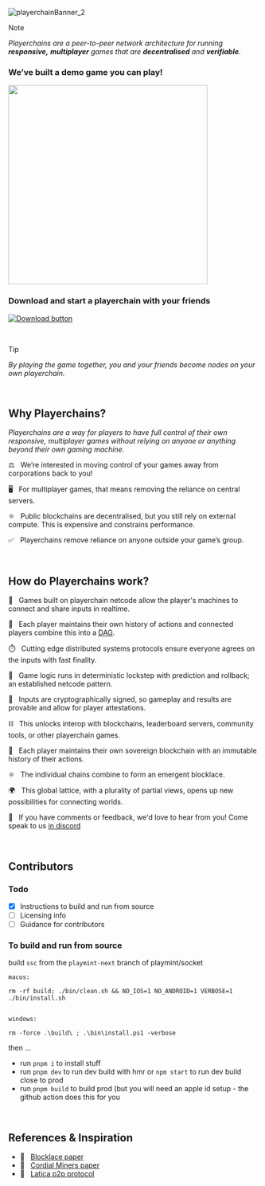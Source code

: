 ![playerchainBanner_2](https://github.com/user-attachments/assets/1f195369-23d2-45ed-9358-1a9014b7d15a)

> [!NOTE]  
> _Playerchains are a peer-to-peer network architecture for running **responsive,** **multiplayer** games that are **decentralised** and **verifiable**._

### We’ve built a demo game you can play!
<p align="left">
<img src="https://github.com/user-attachments/assets/2ba2e026-c9ec-47b9-ade4-84f8aca77d40" width="400" />
</p>

### Download and start a playerchain with your friends

[![Download button](https://custom-icon-badges.demolab.com/badge/-Download-blue?style=for-the-badge&logo=download&logoColor=white "Download zip")](https://github.com/playmint/playerchain-demo/releases/tag/v0.0.33)

<br />

> [!TIP]  
> _By playing the game together, you and your friends become nodes on your own playerchain._

<br />

## Why Playerchains?

_Playerchains are a way for players to have full control of their own responsive, multiplayer games without relying on anyone or anything beyond their own gaming machine._

:balance_scale: &nbsp; We’re interested in moving control of your games away from corporations back to you!

:desktop_computer: &nbsp; For multiplayer games, that means removing the reliance on central servers.

:atom_symbol: &nbsp; Public blockchains are decentralised, but you still rely on external compute. This is expensive and constrains performance.

:white_check_mark: &nbsp; Playerchains remove reliance on anyone outside your game’s group.

<br />

## How do Playerchains work?

:handshake: &nbsp; Games built on playerchain netcode allow the player's machines to connect and share inputs in realtime.

:ledger: &nbsp; Each player maintains their own history of actions and connected players combine this into a [DAG](https://en.wikipedia.org/wiki/Directed_acyclic_graph).

:stopwatch: &nbsp; Cutting edge distributed systems protocols ensure everyone agrees on the inputs with fast finality.

:crystal_ball: &nbsp; Game logic runs in deterministic lockstep with prediction and rollback; an established netcode pattern.

:lock_with_ink_pen: &nbsp; Inputs are cryptographically signed, so gameplay and results are provable and allow for player attestations.

:chains: &nbsp; This unlocks interop with blockchains, leaderboard servers, community tools, or other playerchain games.

:crown: &nbsp; Each player maintains their own sovereign blockchain with an immutable history of their actions.

:atom_symbol: &nbsp; The individual chains combine to form an emergent blocklace.

:earth_africa: &nbsp; This global lattice, with a plurality of partial views, opens up new possibilities for connecting worlds.

:speech_balloon: &nbsp; If you have comments or feedback, we'd love to hear from you! Come speak to us [in discord](https://discord.com/invite/VdXWWNaqGN)

<br />

## Contributors

### Todo
- [x] Instructions to build and run from source
- [ ] Licensing info
- [ ] Guidance for contributors

### To build and run from source

build `ssc` from the `playmint-next` branch of playmint/socket

```
macos:

rm -rf build; ./bin/clean.sh && NO_IOS=1 NO_ANDROID=1 VERBOSE=1 ./bin/install.sh


windows:

rm -force .\build\ ; .\bin\install.ps1 -verbose
```

then ...
- run `pnpm i` to install stuff
- run `pnpm dev` to run dev build with hmr or `npm start` to run dev build close to prod
- run `pnpm build` to build prod (but you will need an apple id setup - the github action does this for you

<br />

## References & Inspiration

- :memo: &nbsp; [Blocklace paper](https://arxiv.org/abs/2402.08068)
- :memo: &nbsp; [Cordial Miners paper](https://arxiv.org/abs/2205.09174)
- :memo: &nbsp; [Latica p2p protocol](https://socketsupply.qa/guides#Network%20Protocol)
